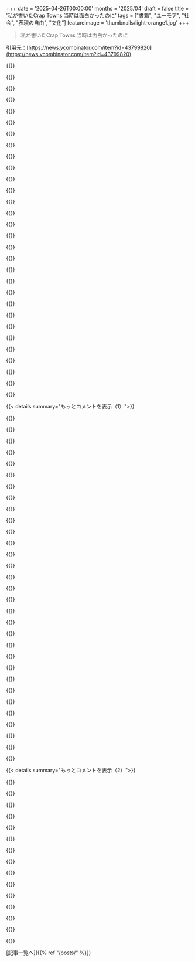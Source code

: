 +++
date = '2025-04-26T00:00:00'
months = '2025/04'
draft = false
title = '私が書いたCrap Towns 当時は面白かったのに'
tags = ["書籍", "ユーモア", "社会", "表現の自由", "文化"]
featureimage = 'thumbnails/light-orange1.jpg'
+++

> 私が書いたCrap Towns 当時は面白かったのに

引用元：[https://news.ycombinator.com/item?id=43799820](https://news.ycombinator.com/item?id=43799820)




{{<matomeQuote body="著者です。この記事からたくさんアクセスがあって感謝してるよ。特に思慮深いコメントありがとう。みんなが元の記事で明確な結論を出せなかったことを気にしないみたいで助かるよ。あと、分極化が一因かもしれないっていう指摘もいいな（不平等の固定化とかも）。面白いね！ 2003年より今の方がジョークを共有しにくいのかも？（ジョークがパンチアップかパンチダウンかって考え方が最近っぽい気がするね。誰かを傷つける意図じゃなくて、ただみんなで笑いたいだけだったらどうなるんだろう？）<br>あと、いくつかコメントに返事すると、僕はコメディアンじゃないんだ、ごめんね。出版業界で働いてるから、出版社が及び腰になってるってアイデアは証明できないけど、ある程度の洞察と直感はあると思ってるよ。" userName="SamJordison" createdAt="2025/04/26 09:35:17" color="#45d325">}}




{{<matomeQuote body="やあ Sam、まず記事を書いてくれてありがとう。あの本や作った理由、時代が変わったことについて、素晴らしく内省的で成熟した振り返りだと思ったよ。<br>僕はUKに住む40代半ばで、元creative writerだけど、君と全く同じように態度の変化を経験してきた。多くの人が言ってるように、主な理由は人々の考え方がより分極化してニュアンスを理解しなくなったことと、UK全体が本当にちょっとした“crap”になっちゃって、ジョークが痛すぎることだと思うんだ。<br>まあ何はともあれ、あの本の元のアイデアはかなり面白かったし、今でもそう思ってるよ！ 君がやってること、つまり心から物を作ることを続けてね。未来は予測できないし、みんなの反応をカバーすることなんてできないんだから。" userName="urbandw311er" createdAt="2025/04/26 09:47:25" color="#45d325">}}




{{<matomeQuote body="Crap Towns覚えてる、大好きだったよ！ Idlerもね！ 半分忘れられたパンチラインのジョークのセクション全体があったよね。<br>記事も素晴らしくて思慮深い振り返りだね。<br>いくつかアイデアを追加したいな。何故か”You can’t say that anymore”っていう考え方に違和感があって、それが思考停止の常套句になったんじゃないかと思うんだ。<br>まず、昔から権力を持つ清教徒と持たない清教徒の二種類がいたんじゃないかと思うんだ。権力を持たない清教徒のことはあまり聞かなかったよね（有名なのは他所に船で渡って帝国を築いた連中）。で、権力を持ってる側は？ まあ、魚は自分が濡れてることに気づかないっていうか…で、他の奴らはみんな今やXアカウントやポッドキャストを持ってるわけだ！<br>二つ目は、イギリスのユーモアって不思議なものだってことだね。君自身も風刺って現実世界では curiously little real world bite がないかもしれないって気づいたよね。<br>もしかしたら、カテゴリーを間違えてるのかもしれない: ユーモアは社会を変えるメカニズムじゃなくて、coping strategy なんだ（僕はHullじゃなくてLutonに住んでる、TFFT）。あるいは、もっと悪いことに social control のメカニズムかも。UKに briefly いた間に、”banter”って often chipped at eccentricities or quirks で、serves to bring people into line with group orthodoxy に気づいたんだ。<br>要するに、君の不確かさを反映すると、言論の自由がどうにか抑圧されたとか、ユーモアが ever about just having a laugh だったってことは、そんなにハッキリしてないと思うんだ。" userName="Biologist123" createdAt="2025/04/27 14:35:17" color="#45d325">}}




{{<matomeQuote body="「おそらく2003年の方が今よりジョークを共有しやすかったかも」<br>今はジョークのターゲットになった人が返信できる可能性がずっと高いんだよ、ソーシャルメディア以前の2003年と比べてね。" userName="codeulike" createdAt="2025/04/26 20:07:04" color="">}}




{{<matomeQuote body="意図されていないのに腹を立てるっていうのは、最近のidle and boorish classの間で人気を集めてる特殊な種類のsocial malfeasanceだね。低俗な人間性や疑わしい知性の分かりやすい外的な兆候として、僕はそれを評価してるよ。" userName="K0balt" createdAt="2025/04/27 10:45:09" color="">}}




{{<matomeQuote body="それはそうかもね。でも僕は2003年と今の違いについて話してるんだ。cancel cultureとか関係なく、今は返信や反応の物理的な可能性があって、それは2003年には存在しなかったんだ。この二つは関連してるのかな？" userName="codeulike" createdAt="2025/04/27 14:29:05" color="">}}




{{<matomeQuote body="たぶん君が正しいと思うよ、声の面でも、新しいmemosphereが価値のないものを正当化しているっていう因果関係の面でもね。" userName="K0balt" createdAt="2025/04/27 15:37:33" color="">}}




{{<matomeQuote body="記事全体を読んでて、いつ貧しい人をからかってるからCrap Townsは間違いだった、ってパラグラフが出てくるか、貧困が20年前よりひどくなったから今は出版できないんだ、ってパラグラフが出てくるかって、ずっと期待してたよ。" userName="_rpxpx" createdAt="2025/04/27 15:26:19" color="">}}




{{<matomeQuote body="この記事が予想した方向（あるいは少なくともそこにとどまらなかった）に行かなかったのがすごく気に入ったよ。こういう本が今はおそらく出版されないだろうとか、今ならあまり人気が出ないだろうって点は、色々な本、テレビ番組、ジョークなどについて、 many times by many people が指摘してきたことだよね。でも著者はそこから実際に先に進んでるんだ。観察してるのは、彼自身の意見でも、同じジョークが今は面白くないんだ—実際、今同じことをやると単に”grubby”に見えるってこと。<br>だからこれはいつもの”political correctness”の議論よりも深い何かだね。本当の疑問は、今の世界に何があって、failureをcelebratingしたり、moaningしたり、affectionate self-mockery したりっていう神聖なイギリスの伝統を打ち破るんだろう？ なんでジョークはもう面白くないんだろう、あるいは何でからかいが愛情深くないように見えるんだろう？<br>（彼は今存在する malaise —希望が少しでもあった時だけ面白かった—を指摘してるけど、それが唯一の答えなのかは分からないな…）" userName="svat" createdAt="2025/04/26 01:54:12" color="#ff5733">}}




{{<matomeQuote body="誰かが”political correctness”に文句言うとき、特にコメディアンがね、本当はさ「20年前のジョークじゃ誰も笑ってくんねぇな」ってことなんだよ。価値観は変わるんだ。若い奴らは成功してるし、言論の自由がヤバいわけじゃない。ただ、昔ほどウケないってだけさ。" userName="karlgkk" createdAt="2025/04/26 06:15:04" color="">}}




{{<matomeQuote body="＞ 誰かが”political correctness”に文句言うのは、だいたい昔のジョークがウケなくなったってこと<br>人の気持ちを勝手に解釈すんな。コメディアンが”political correctness”に文句言うのは、昔のジョークが当時の客にも話せなくなったからだよ。モブが邪魔して、それが若い奴らが”build great careers,”するチャンスになってるんだ。まるでケバブ屋を追い出してサラダバー作るみたいだ。これはモブの支配、”social justice.”じゃない。" userName="clown_strike" createdAt="2025/04/26 19:25:37" color="#ff33a1">}}




{{<matomeQuote body="＞ mob rule<br> physical forceの脅しでもなきゃ違うだろ。単にお前が気に入らない意見を持ってる大量の人たちが、その意見を声に出してるだけだ。<br>アイデアの市場がお前のアイデアはもう価値ないって決めたら、理由は何であれ、お前は希少性の辛さを味わうことになるんだよ。" userName="djeastm" createdAt="2025/04/26 20:12:11" color="">}}




{{<matomeQuote body="＞ Unless there’s some kind of threat of physical force involved<br>俺が知る限り、モブはそいつらの人生を破壊しろって言ってるぜ、二度と仕事に就けないように要求したり、そいつらを雇う奴や支持する奴にはひどい仕打ちをするぞって脅したりしながら、それで自分たちはなんて良い影響を与えたんだって自画自賛してんだ。<br>だからそう、まさにviolenceの脅しに関することなんだよ。" userName="StopDisinfo910" createdAt="2025/04/26 20:50:05" color="">}}




{{<matomeQuote body="＞ Sensibilities change<br>もし文字通りpoliceに電話するような事態なら、それは変わってるんじゃなくて、抑圧されたり罰せられたりしてんだよ。<br>＞ they’re just not getting the laughs they think they’re entitled to.<br>なんで文句言ってる客じゃなくて、コメディアンの方が’entitled’なの？" userName="Chris2048" createdAt="2025/04/26 13:35:40" color="">}}




{{<matomeQuote body="これは良い質問だね..ふと思ったんだけど、もしかしたら、ジョークのターゲットになる人たちが今は簡単に応答できるようになったからじゃないかな？<br>Social mediaは即レスできるチャンスをくれるけど、2003年に’crap towns’って本を出したら、いわゆるchavsはどうやって言い返せる？自分で本出す？地元の新聞に書く？<br>だからこれは、今みんながお互いの声をより良く聞けるようになった（良くも悪くも）ことの副作用なんだろうね。" userName="tempaeay4747274" createdAt="2025/04/26 08:28:51" color="#38d3d3">}}




{{<matomeQuote body="事実として、多くの人が何かをボイコットしたいって気持ちを行動に移すまでになってて、それは無視できない層なんだよ。<br>その意味するところを完全に捉えれば、人々の立場や考えが大きく変わったってことをすごく示してるんだ。" userName="intended" createdAt="2025/04/27 12:13:37" color="">}}




{{<matomeQuote body="ゼロサムゲームじゃないんだぜ。考えを広げろよ笑" userName="karlgkk" createdAt="2025/04/26 22:36:53" color="">}}




{{<matomeQuote body="違いはさ、例えば Ricky Gervaisがcancerの小さな男の子についてのジョークを言うのと、Ricky Gervaisが7G席に座ってるあのcancerの小さな男の子についてのジョークを言うのとの違いだと思うんだ。<br>今やみんな知ってるんだ、これらのcrap townsは終わってるってね。" userName="globalise83" createdAt="2025/04/26 14:09:28" color="#ff5733">}}




{{<matomeQuote body="コメディアンはもうそんなこと文句言わないよ。現代のコメディは、単に社会で一般的に受け入れられてるお題目を繰り返して、それに対する反対や批判を笑い飛ばしたり矮小化したりしてるだけ。ウィットや風刺、批判は今でも面白いのに、許されないんだ" userName="randomcarbloke" createdAt="2025/04/28 11:20:13" color="">}}




{{<matomeQuote body="ゲイなこと自体を笑うべきじゃないのは当然だろ。筆者は自己卑下ユーモアが嫌われる理由を歪めて、捏造された怒りを楽しんでるんじゃないか？例えばHungaryじゃ汚職ジョークが完全に消えた。Orbanが経済盗みまくりで、どうしようもない無力感が理由なんだ。ゲイなことみたいに。健全な国でまた汚職ジョークが見れて嬉しいよ。" userName="ruszki" createdAt="2025/04/27 08:10:26" color="#ff5733">}}




{{<matomeQuote body="”衆愚政治”ってのは、保守派が”俺は結果に直面しなくていいはずだ”って言う時の言い方にすぎないよ。自由には、結果を免れる自由は含まれないんだから" userName="karlgkk" createdAt="2025/04/26 22:35:32" color="">}}




{{<matomeQuote body="だってさ、立場が逆だった時は誰も気にしなかっただろ。Americaには視聴者を他の意見から切り離す情報システムがあるんだよ。もう何十年も前からね" userName="intended" createdAt="2025/04/29 16:16:10" color="">}}




{{<matomeQuote body="誰かの人生ぶっ壊すレベルのプレッシャーは暴力だよ。特に生きてく能力奪うのが目的ならね。物理的なだけが暴力じゃないってこと、分かってない人がいるのが心配だね。アメリカの現状やばい原因の一つかも。" userName="StopDisinfo910" createdAt="2025/04/29 09:28:37" color="#45d325">}}




{{<matomeQuote body="映画の Blazing Saddles の話でも同じこと起きるよ。あの映画の過激な内容は、”健全”な西部劇ショーを風刺して、隠れた不条理さとか人種差別的なとこを皮肉ってたからウケたんだ。すげー成功したから、皮肉の対象だったものがもう無くなっちゃったんだよね。<br>https://youtube.com/watch?v=jzMFoNZeZm0" userName="Terr_" createdAt="2025/04/26 09:33:47" color="#ff5c5c">}}




{{<matomeQuote body="ちょっと顔色悪くて病弱そうなら、見た目をからかうのはまあいいかって感じ（野菜食べろとか運動しろとかね）…でも重い病気だったら、もう趣味悪いよね。この事実は昔から変わんない、基本的な人間性だよ。変わったのは状況の方なんだ。" userName="HPsquared" createdAt="2025/04/26 21:16:57" color="#38d3d3">}}




{{<matomeQuote body="＞感受性は変わる。弱者いじめかどうかの感覚も変わる。弱者いじめをしたいと思う気持ちすら変わる。<br>そうそう、その変わり方が俺たちの社会について何かを教えてくれるんだ。この記事がまさに言いたいことだと思うよ。" userName="vanviegen" createdAt="2025/04/26 07:56:38" color="#ff5733">}}




{{<matomeQuote body="おお、それは深いね。著者さんは20年前に、荒廃した地域に住んでない同業の作家とかジャーナリストたちと話した時、ちょっとしたエリート集団みたいなのに会ったのかもね。当時は街へのジョークも平気だったけど、今は緊縮財政で階級闘争だって分かって笑えなくなったんだよ。上にいる奴らが何も直す気ないのも明らかだもん。" userName="overfeed" createdAt="2025/04/26 20:34:44" color="#38d3d3">}}




{{<matomeQuote body="1993年じゃなくて2003年だよ。記事にネットで反論してる人たちのスクショまであるしね。名前出したくないらしい競合サイト、Internet Archive で2004年まで記録残ってるよ。" userName="BlueTemplar" createdAt="2025/04/27 00:15:07" color="">}}




{{<matomeQuote body="ユーモアって、内容と同じくらい文脈も大事なんだよ。" userName="eleveriven" createdAt="2025/04/26 15:28:55" color="">}}




{{<matomeQuote body="それなのに、全く同じことをうまくいかせちゃってるYouTubeチャンネルが丸々一つあるんだぜ。" userName="randomcarbloke" createdAt="2025/04/28 11:18:18" color="#45d325">}}




{{< details summary="もっとコメントを表示（1）">}}

{{<matomeQuote body="この部分で笑っちゃった。「つまり、驚くべきことに、政府や地方議会は僕の作品を読んでやり方を変えようとはしなかった。イギリスは良くならなかった。代わりに10年以上の緊縮財政、Brexit、それに伴う放置と悪感情を味わったんだ。」<br>原作を読んだとき、面白かったしある意味真実だと思ったよ。僕は元のリストで4位のHytheで生まれて育ったんだけど、読んだときはリスト10位のHackneyに住んでたんだ。だから友達や同僚に本を見せて「見てみろ！出世したぜ！」って言えたんだよね。<br>なんで笑ったかっていうと、出版当時（2003年頃かな？）、僕は政府のSocial Exclusion Unitで働いてたからなんだ。その前はNeighbourhood Renewal Unitにもいたし、後にはLyons Inquiryでも働いたんだ。仕事の一部でいろんな人に会ったんだけど、そこから学んだことの一つは、人々が自分の近所や町にどれほど誇りを持っているかということ。たとえどんなに貧困にあえいでいる地域でも、彼らはその場所を大切に思ってたんだ。もう一つ学んだのは、たいていの場合、そういう人たちは問題を解決するための良いアイデアを持ってたってこと。地元の問題を地元で解決する方法だね。当局からの少しの助けと支援さえあれば、その解決策を実行に移せたんだ。<br>だから著者が「政府」は本を読まなかったって言うけど、僕たちの中には読んだ人もいたんだよ。僕らは楽しんで、人々が町を少しでもマシにできるように手助けしようとしたんだ。残念ながら十分じゃなかったけど、もし誰も挑戦しなかったら何も変わらないままだよね。" userName="rikroots" createdAt="2025/04/26 07:27:47" color="#45d325">}}




{{<matomeQuote body="ちょっと気になったんだけど、本の中でHytheはどんな風に書かれてたの？<br>最近のHytheって、Waitroseとかおしゃれな運河沿いの公園、可愛い蒸気機関車、ブティックみたいな店やカフェがたくさんあって、おしゃれな海岸の町って感じだよね。<br>あの辺りのたくさんの場所（例えばFolkestone、Margate、Whitstable）がここ数年でかなり”gentrified”されたのは知ってるけど、Hytheはずっとこんな感じだと思ってたんだ。そうじゃなかったのかな？<br>それに、多少のgentrificationを考慮しても、2025年にHytheを”crap towns”に選ぶなんて、DoverとかNew Romneyみたいな場所を差し置いて、ちょっとワイルドに思えるけど。" userName="acatnamedjoe" createdAt="2025/04/26 07:48:26" color="#ff5733">}}




{{<matomeQuote body="Crap TownsではHytheのことを「...おそらくKentで最も魂をすり減らすほど退屈な町」「...近くのFolkestoneをLas Vegasに見せるような場所」って言ってるね。<br>80年代、90年代にHytheで育った僕としては、RotundaはLas Vegasとは程遠かったって指摘しておこう。<br>https://www.warrenpress.net/FolkestoneThenNow/The_Demolition..." userName="mattrad" createdAt="2025/04/26 09:30:30" color="#38d3d3">}}




{{<matomeQuote body="＞ おそらくKentで最も魂をすり減らすほど退屈な町<br>KentにはAshfordもあるのに、これは相当レベル高いハードルだな。" userName="acatnamedjoe" createdAt="2025/04/26 10:43:30" color="#ff33a1">}}




{{<matomeQuote body="Ashfordには少なくともロンドンへの高速鉄道があるでしょ。<br>もし今nominationsが始まるなら、僕はDoverに投票するな。" userName="rikroots" createdAt="2025/04/26 11:10:55" color="">}}




{{<matomeQuote body="昔はパリへの高速鉄道もあったんだけどね。<br>referendumでどう投票したか見れば、なんで今はもうないか分かるでしょ。" userName="tonyedgecombe" createdAt="2025/04/26 15:52:06" color="#45d325">}}




{{<matomeQuote body="80年代にPortexで働いてたんだ。あの工場でのシフトの後、家に帰ってシェルスーツに着替えて、夜はずっと飲んだり、他愛もない破壊活動のチャンスについて議論したりするのが楽しみだった。<br>結局（ロンドンのsquatに）引っ越したんだけど、心の奥底では、きっともっと良い場所があるはずだって分かってたから。" userName="rikroots" createdAt="2025/04/26 10:21:35" color="#ff5733">}}




{{<matomeQuote body="＞ I was born and _bought_ up in the town ranked #4 in the original list (Hythe)<br>うわ、子供が売買されてたなんて、そこはどんだけ酷かったんだ。" userName="baud147258" createdAt="2025/04/28 14:02:32" color="">}}




{{<matomeQuote body="それって、社会でよく見るアレだと思うな。<br>政府はhoi polloi（庶民）は馬鹿だって思ってて、自分たちは賢いから、上から押し付ける解決策の方が地元の解決策より優れてる、って考えてるんだよ。" userName="graemep" createdAt="2025/04/26 08:34:02" color="#ff33a1">}}




{{<matomeQuote body="それはmisdiagnosisだと思うな。”hoi polloi”の提案は当たり前すぎて問題を解決するのに、政府はもっと安くて間接的な解決策を好むんだ。それは資金を友達や家族に回すためでもある。<br>政府の主な努力は、「当たり前の」解決策を複雑にしたり否定したりすること。だから実際に展開されるプログラムを考えるのにほとんど労力をかけないんだ。代わりに、政府が間接的に、ほぼ完全に資金を出してるどこかの非営利団体からそのままコピーするだけ。そういう団体はThe Honorable Lord or Lady Somebody’s Cousinみたいな人が仕切ってるんだ。" userName="pessimizer" createdAt="2025/04/26 16:08:36" color="#ff5c5c">}}




{{<matomeQuote body="20年前は地方のしょーもなさをみんなで笑えたんだよね。WoolworthsとかDixonsとかOur PriceとかBHSとか、同じ店ばっかでさ。レジャーセンターもどこも似てた。ひどい町もあったけど、だいたいはまあ普通の退屈な感じだったんだ。でも今は、誰が誰を笑うかってのがハッキリしてると思う。住む場所によって状況が全然違くなっちゃって、もうみんな一緒って感じがないんだよね。Crap Townsに載ってた場所も、良くも悪くも分かんないくらい変わった。なじみの店はもうないし、おしゃれなパン屋さんとか一時的なお店に変わったとこもあれば、チャリティショップだけになったり、何もなくなっちゃったとこもある。レジャーセンターも半分閉まったけど、どっち側が閉まったかは言うまでもないよね。金持ちのお上品な人たちはなんか冷たくて堅苦しくなったかもだけど、あれは多分自分守るための無意識の行動で、義務のない”noblesse oblige”みたいなもんじゃないかな。労働者階級は怒りすぎて笑えないし、絶対馬鹿にされたくないと思ってる。みんな、ポピュリストの波がすぐそこまで来てるって分かってるのに、偉い立場にいる誰も何もできない、したくないみたい。" userName="jdietrich" createdAt="2025/04/26 03:50:23" color="">}}




{{<matomeQuote body="マジでそれな！私が言いたかったことだわ。当時は、こういう本はUKが自分たちでふざけてるって思われただろうね。今は、恵まれない人たちに残酷だって思われるんじゃない？<br>Contextとして、この本が出た頃って経済がめちゃくちゃ好調で、ホームレスとか不平等、貧困とかもすごく改善してたんだってことを考えるといいと思う。80年代のどん底から国が立ち直った感じだったんだ。<br>それから、世界的な金融危機があって、地方議会は破産寸前、ホームレスと不平等はめっちゃ増えた。金持ちはもっと金持ちになって、貧乏人はもっと貧乏になったんだ。<br>今同じ本を出したとしても、内容は同じかもしれないけど、伝えるストーリーは全然違うものになるだろうね。" userName="JimDabell" createdAt="2025/04/26 05:23:48" color="#ff5c5c">}}




{{<matomeQuote body="よく言えてるね。UKのGini coefficientって、当時と今で大体同じくらいだよ。<br>何が実際に変わったかって？他の経済的な病巣もいっぱいあるけど、見方とか認識が変わったんじゃない？ソーシャルメディアで自分の好みに合わせて増幅されてね。" userName="jl6" createdAt="2025/04/26 06:35:08" color="">}}




{{<matomeQuote body="その通り！何十年も格差が積み重なったせいで、昔は仲間同士の気楽なからかいだったのが、いじめに変わっちゃったんだよ。" userName="parpfish" createdAt="2025/04/26 04:22:22" color="">}}




{{<matomeQuote body="積み重なる不平等って何？UKのGini coefficientは世界金融危機以降、下がり傾向だよ。<br>14年間の保守党政権はこの国をより平等にしたんだ。みんなを貧乏にすることで所得の分布を平坦にしたからね。<br>今のUKの金持ちの大きなパターンは、金持ちになってるんじゃなくて、国外に出て行ってることだよ。" userName="arrowsmith" createdAt="2025/04/26 04:39:26" color="">}}




{{<matomeQuote body="君は見るべき数字を間違えてるよ。所得じゃない、資産（Wealth）だ。Wealth inequalityは天井知らず。貧困も天井知らず。フードバンクを使ってる人は過去最高だよ。ゼロ時間契約や低賃金の仕事の人も増えてる。<br>UKの問題が金持ちが出ていくことだなんて思ってるなら、UKでの現実の生活を全然分かってないね。この本に出てくる街をいくつか訪れてみるのが最初のステップになると思うよ。" userName="teamonkey" createdAt="2025/04/26 08:04:40" color="#ff5733">}}




{{<matomeQuote body="実際に変わったのはさ、30年前は住宅価格と平均所得の比率が約4だったのに、20年前には倍になって、それ以来そのレベルでずっと下がってないことだよ。これは構造的な変化だね。一生懸命働いても経済状況を本当に変えられない世代が少なくとも一つ、いや二ついるかも。これがポピュリズムがthrive（栄える）するための典型的なレシピだよ。" userName="gnfargbl" createdAt="2025/04/26 09:23:42" color="#45d325">}}




{{<matomeQuote body="君は見るべき数字を間違えてるよ。所得じゃなくて資産だ。資産格差は天井知らず。貧困も天井知らず。フードバンク使う人、過去最高だよ。ゼロ時間契約とか低賃金の人も増えてる。<br>UKの問題が金持ちが出ていくことだと思ってるなら、UKでの現実を知らなすぎる。この本に出てくる街をいくつか訪れてみたら？" userName="rhubarbtree" createdAt="2025/04/26 06:06:39" color="#ff5733">}}




{{<matomeQuote body="そしてさ、多くの現代的な問題と同じように、住宅問題は大部分がThatcherのRight to Buy政策によって引き起こされたんだ。" userName="ndsipa_pomu" createdAt="2025/04/26 10:42:20" color="">}}




{{<matomeQuote body="所得レベルでの大きな変化は、最低賃金が大幅に上がったことだよ。これのせいで、頑張ってスキルを身につけようって意欲がなくなっちゃったんだ、特にLondonの外ではね。もう一つの大きな変化は、資産がどんどん離れていってること。<br>もし君がLondonの近くに住んでる20歳なら、しょーもないジュニアの仕事に就いて、親元に5年間タダで住んで、LISAsみたいなのを使って10万ポンドの頭金を貯められる。30代前半になる頃には、いい仕事と似たような収入のパートナーを見つけて、家を買って、このサイクルを繰り返せる。<br>もしそうじゃないと、同じ仕事に就いても、他の人の親に家賃を払い続けて、その頭金が貯まらず、ずっと家賃サイクルにtrappedされちゃうんだよ。" userName="chgs" createdAt="2025/04/26 08:52:50" color="#ff5733">}}




{{<matomeQuote body="Right to Buyだけが原因じゃないんだよ。Dublin, IrelandからWellington, New Zealand、Sydney, Australia、Vancouver, Canadaまで、Anglosphere中で同じ傾向が見られるんだから。みんな近所に家が建つの嫌がるし、政治家はそれに耳を傾けちゃったんだ。何十年も需要より供給が少ないせいで、ずっと値段上がり続けてるんだよ。別の例を見たいならTokyo, Austin, Seattleを見てみて。めちゃくちゃたくさん建てて、投資リターンが低くても、みんなが家を買えるようにするんだ。" userName="barry-cotter" createdAt="2025/04/26 11:48:50" color="#ff5c5c">}}




{{<matomeQuote body="＞貧困が天井知らず、ゼロ時間契約や低賃金が増えてる<br>これ、俺が間違ってるって証明したいわけ？ 俺はみんな貧しくなってるって言ったんだよ。<br>＞富裕層の格差が天井知らず<br>富の格差は、高いのはそうだけど、2007年とほぼ同じくらいだよ（ソースあり）。<br>＞UKの問題は金持ちが逃げてること<br>俺はそれが”一部”の問題って言ったんだ、”唯一”じゃない。中間層も出て行ってるし。なんで俺が現状擁護してるみたいに思われるんだ？ みんなが貧しくなるのがいいなんて思ってない！" userName="arrowsmith" createdAt="2025/04/26 06:20:03" color="">}}




{{<matomeQuote body="事実対物語の点はいいね。UKのLondon一極集中はFranceのParis一極集中より全然ひどいかも。フランスはパリ以外は「プロヴァンス」って感じだけど、政治家は地方の農家とかのために戦ってる。UKはBBCをGlasgowやManchesterに移したり、分散してるフリはしてるけどね。でもGreater Londonとその周辺の富の集中は桁違いだよ。金融業界も大きいし。KnightsbridgeからCanary Wharfに通ってる人は、PortsmouthとかBlackpoolがどんだけ荒廃してるか絶対見ないだろうね。" userName="jll29" createdAt="2025/04/26 09:53:24" color="">}}




{{<matomeQuote body="SwitzerlandとAfghanistanはGini係数がほぼ同じなんだ。俺のポイントはね、Gini係数は国の所得分布を示すかもしれないけど、実際の生活状況については何も教えてくれないってこと。" userName="quantumgarbage" createdAt="2025/04/26 06:54:07" color="">}}




{{<matomeQuote body="USとUKの運命が似てるのがショックだわ。俺30代だけど、経済的に支援してくれる中間層の親がいた子とそうでない子の格差がめちゃくちゃ顕著になり始めてる。親が裕福なのに大学の費用を出さない子っていうのは、住宅市場から実質締め出されてる全世代だよ。俺らの世代にとって、チャンスはほとんどなくて、門番に阻まれてる感じなんだ。" userName="taurath" createdAt="2025/04/26 09:37:56" color="">}}




{{<matomeQuote body="＞おしゃれなパン屋さんや期間限定ショップに取って代わられたり、チャリティショップか何もなくなったりしてる<br>チャリティショップ、ベイプショップ（マネーロンダリング用）、トルコ理髪店（マネーロンダリング用）、自動コインランドリー（マネーロンダリング用）、洗車場（マネーロンダリング用）、携帯ショップ（マネーロンダリング用）、ケバブ屋（マネーロンダリング用）だよ。" userName="tomaytotomato" createdAt="2025/04/26 08:33:07" color="">}}




{{<matomeQuote body="「富の格差は、高いけど2007年とほぼ同じ」<br>これはあんたが挙げたソースに書かれてることと違うんじゃない？<br>「UKのトップ10％とボトム50％の富のシェア 1900-2020」っていうグラフを見ると、上位10%の富裕層が持ってる富は2007年の54.4%から2020年には57%に増えてるのがはっきりわかるよ。5年経った今はもっと高いだろうね。" userName="a_dabbler" createdAt="2025/04/26 08:04:13" color="#785bff">}}




{{<matomeQuote body="＞親が裕福なのに大学の費用を出さない子っていうのは、住宅市場から実質締め出されてる全世代だよ<br>それはそんなに大きな集団じゃないはずだけどな。親が裕福な時点で少数派だし、その中のさらに少数派だけが子供を支援しないんでしょ。そのほんの一握りの人たちにとっては辛いだろうけど、「ゼロから始める」他の若い人たちのための解決策は、このグループにも通用するような変更である必要はないと思うよ。" userName="sokoloff" createdAt="2025/04/26 11:08:34" color="">}}




{{<matomeQuote body="最後の段落は原因と結果が逆だよ。エリート層が無能だからポピュリズムになるんだ。エリートの慢性的な失敗がポピュリズムの原因ってこと。1900年頃のポピュリズムの波と同じで、貴族社会がポピュリストの反乱で管理主義に変わったみたいにね。今は管理主義が失敗したから、また変化の兆しが見えてるんだ。共産主義もファシズムも進歩主義も、みんな1800年代後半から1900年代初頭の問題に対するテクノクラート的な管理ソリューションだった。次に来るものが何になるか、面白いと思うね。" userName="zmgsabst" createdAt="2025/04/26 04:34:51" color="#38d3d3">}}




{{<matomeQuote body="今の状況がいかに悲しいかのもう一つのサインは、君がおそらく本気で”崖っぷち”だと思ってて、Wile E.みたいにもうとっくに崖から落ちてることに気づいてないことだね。左翼のデモで建物は燃えたし（実際に左翼が火をつけたかは議論の余地あり）、議事堂は選挙をひっくり返そうとした暴徒に襲われた。それはもう5年も前の話だよ。<br>その間、腐敗した中道政権が「不況じゃない」、「アフガニスタン撤退は失敗じゃない」、「あれは重大な銀行破綻じゃない」、「ジェノサイドじゃない」って問題を否定し続けてきて、その後に続くのは状況を悪化させることに openly 専念してる腐敗したファシスト政権だ。<br>その間ずっと、何が起こってるか — 何が起こるかじゃなくて、今まさに何が起こってるか — を理解してる知識人たちは、真剣に状況を受け止めろって、誰かれ構わず懇願してきた。前の普通の状態を維持しようとする試みが、地面が崩れ落ちてるのに揺らいでるだけだってことを理解しろって。でも、俺の property values は！ 俺の American dream は！ 俺の rules-based order は！ みんなもう死んでるんだよ。そして、金と影響力のある奴らが現実に向き合うまで、再建は始まらないね。" userName="h2zizzle" createdAt="2025/04/26 15:13:30" color="#ff5c5c">}}

{{</details>}}




{{< details summary="もっとコメントを表示（2）">}}

{{<matomeQuote body="銀行や民営化された公共サービス（マネーロンダリングに使われる）。政治家（マネーロンダリングに使われる）。<br>これが今の UK の経済の全てだよ — UK で働く人々の富を吸い上げて、外国のオーナーに移すこと。London が金持ちに見えるのは、お金が通り過ぎる間に少し張り付くからだけど、実際には provinces から City を通って外へ吸い上げられてる — tax havens へ、外国の mafias へ、外国の aristocrats へ、巨大な外国の corporations へ。<br> UK が植民地化された国だってことを国民が理解しないようにするのが重要なんだ。だから、巨大なメディア装置があって、農民が小規模な犯罪で”immigrants”を非難したり、貧しい人々を feckless で unproductiv だと非難したりするように仕向けてる。みんなに racism/immigration と gender issues で争わせて、構造経済や民主主義の破壊から目をそらさせるのが役に立つんだ。" userName="TheOtherHobbes" createdAt="2025/04/26 10:31:37" color="#ff5c5c">}}




{{<matomeQuote body="唯一の問題は — 昔は — 武器は人に wield される必要があったってこと。反乱した同じ労働者階級にね。でも、この波が本当に起きる頃にはそうならないだろうっていう非常に強い証拠があるんだ。個人的には、あと何十年も起こらないことを願ってる。なぜなら率直に言って：労働者階級（俺もその一部だけど）がその conflict に勝てる気がしないから。" userName="ffsm8" createdAt="2025/04/26 05:09:50" color="">}}




{{<matomeQuote body="超金持ちが問題じゃないって。200家族じゃ住宅市場に意味のある影響を与えるには少なすぎるよ。彼らから税金取りまくってもいいけど、それは大抵みんなが気分良くなるだけで、公共財政に役立つ貢献にはならないね。" userName="Earw0rm" createdAt="2025/04/26 18:04:11" color="">}}




{{<matomeQuote body="うん、でもそれはちょっと馬鹿げてるね。Switzerland の GDP は Afghanistan の50倍くらいだし。UK の GDP も2025年には2003年よりずっと高いよ。もちろん5000%じゃないけどね。" userName="jolux" createdAt="2025/04/26 07:16:26" color="">}}




{{<matomeQuote body="彼らは UK の property や土地をたくさん所有してるよ。直接もだし trusts を通しても。そして、上位50家族が UK の総資産の半分を control してるっていう統計を考えると、税収や property prices に影響がないなんてどう言えるんだろうね。0.1% の land tax でも税収には staggering な影響があるはずだよ。" userName="teamonkey" createdAt="2025/04/27 12:05:24" color="#785bff">}}




{{<matomeQuote body="”2035年までに、最も裕福な200家族の資産が UK の GDP 全体より大きくなる”って？それは違う単位で測られてるものだよ。それだけで、その情報源が他の点で統計的に厳密である能力について疑問を投げかけることになる。" userName="dmurray" createdAt="2025/04/26 09:11:22" color="#ff5733">}}




{{<matomeQuote body="数字的には違うかもしれないけど、世間の印象とか、社会的にはどうなの？" userName="nickdothutton" createdAt="2025/04/26 09:38:06" color="">}}




{{<matomeQuote body="記事の＞UKのひどい場所＜調査サイトの件、俺がリンク貼っとくね。ChavTownsってサイトで、今はilivehere.co.ukになってる。オーナーは今年初めでやめるって。理由は誰も直接サイトに来なくて、記事にするやつらにパクられてGoogleで上位表示されるからだってさ。ひどいよね。" userName="amiga386" createdAt="2025/04/26 01:58:18" color="#ff5733">}}




{{<matomeQuote body="それ、面白い傾向だね。もう個人サイトって成り立たないのかも。ページランクがないから誰も来ないし、記事にするやつらが見つけたらパクって、たとえリンク貼っても誰もそのリンクは踏まない。向こうのページランクが高いから、検索結果も広告も全部持ってかれちゃうんだ。" userName="lodovic" createdAt="2025/04/26 06:33:56" color="#785bff">}}




{{<matomeQuote body="それに加えて、Googleが内容を再投稿したり、AI’sがサイト上の全部を吸い上げたりしてるの考えると、もうオンラインで公開する価値ないんじゃないかって気さえするね。" userName="tonyedgecombe" createdAt="2025/04/26 15:54:57" color="">}}




{{<matomeQuote body="この状況、lithuanianのWebじゃもう20年続いてるよ。大手ニュースサイトがブログを買い占めて、独立サイトはほぼ消滅。クリエイターはみんなSNSに移っちゃった。Googleで検索しても大手サイトかAI生成のゴミばっか。個人サイトはほとんど見つからない。オンライン公開する気失せるよ。これからどうなるのかな？ウェブ終末？それともオフラインへ回帰？って感じ。" userName="debesyla" createdAt="2025/04/26 09:11:38" color="#ff5733">}}




{{<matomeQuote body="それってGoogle Searchが主な問題ってこと？ところで、HNには自分のサイトのリンクを貼ってる人結構いるよ。だから、どっちか片方しかダメってわけでもないかもね。indieweb.orgのPOSSEって知ってる？" userName="BlueTemplar" createdAt="2025/04/27 00:29:11" color="">}}




{{<matomeQuote body="＞名前と違って公営住宅を全然気にしてない組織＜br＞国の荒れた町＜br＞Spain住みの大家と手入れされた地元住宅は両立しない。どっちも金かかるから。みんな必死でどんな家にも住んで家賃払う「スイートスポット」はもう終わったね。Bedfordがランキングにないなんて信じられない！" userName="lifestyleguru" createdAt="2025/04/26 05:08:46" color="">}}




{{<matomeQuote body="公営住宅はUKにオフィスがある企業系の大家が管理してるよ。それでもやっぱり手入れはされてないんだけどね。" userName="harvey9" createdAt="2025/04/26 07:24:20" color="">}}

{{</details>}}



[記事一覧へ]({{% ref "/posts/" %}})

